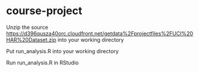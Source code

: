 # course-project

Unzip the source https://d396qusza40orc.cloudfront.net/getdata%2Fprojectfiles%2FUCI%20HAR%20Dataset.zip into your working directory

Put run_analysis.R into your working directory

Run run_analysis.R in RStudio



